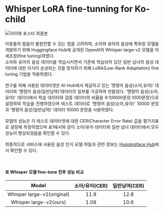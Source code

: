 # Whisper LoRA fine-tunning for Ko-child
![아이북 포스터 최종본](https://github.com/HaseongJung/whisper_fine-tuning_ko-child/assets/107913513/a0546cab-bc48-46cb-8233-5ee6e0f5570b)

<p align="justify">
아동들의 발음이 불완전할 수 있는 점을 고려하여, 소아와 유아의 음성에 특화된 모델을 개발하기 위해 Huggingface Hub에 공개된 OpenAI의 Whisper large-v2 모델을 미세조정(fine tuning)하였다.<br>
소아와 유아의 음성 데이터를 학습시키면서 기존에 학습되어 있던 일반 남녀의 음성 데이터에 대한 지식이 손상되는 것을 방지하기 위해 LoRA(Low-Rank Adaptation) fine tuning 기법을 적용하였다.<br>
<br>
연구를 위해 사용된 데이터셋은 AI-Hub에서 제공하고 있는 ‘명령어 음성(소아,유아)’ 데이터와 ‘명령어 음성(일반남여)’데이터의 일부를 가공하여 만들었다. ‘명령어 음성(소아,유아)’ 데이터에서 학습 데이터와 검증 데이터의 비율을 9:1(9000문장:1000문장)으로 설정하여 학습을 진행하였으며 테스트 데이터로 ‘명령어 음성(소아,유아)’ 10000 문장과 ‘명령어 음성(일반남여)’ 데이터 10000 문장을 사용하였다.<br>
<br>
모델의 성능은 각 테스트 데이터셋에 대한 CER(Character Error Rate) 값을 평가지표로 설정해 측정하였으며 표1에서와 같이 소아/유아 데이터와 일반 남녀 데이터에서 모두 성능이 향상되었음을 확인할 수 있다.<br>
<br>
최종적으로 서비스에 사용된 음성 인식 모델 파일과 관련 정보는 <a href="https://huggingface.co/haseong8012">Huggingface Hub</a>에서 확인할 수 있다.
</p>

<br>

#### 표 Whisper 모델 fine-tune 전후 성능 비교
| Model                      |	소아/유아(CER)	| 일반남여(CER) |
| :-----:                    | :-----:          |  :------:     |
| Whisper large-v2(original) |	   11.9	      |     12.8     |
| Whisper large-v2(ours)	   |     1.08	      |     10.6     |

